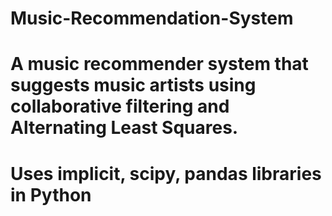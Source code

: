 # Music-Recommendation-System

# A music recommender system that suggests music artists using collaborative filtering and Alternating Least Squares.
# Uses implicit, scipy, pandas libraries in Python

